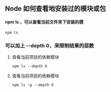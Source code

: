<!--
 * @Description: Node 如何查看地安装过的模块或包
 * @Author: 陈春凯
 * @Date: 2021-05-26 10:42:29
 * @LastEditTime: 2021-05-26 10:48:15
 * @LastEditor: 陈春凯
-->
## Node 如何查看地安装过的模块或包

#### npm ls ，可以查看当前文件夹下安装的模
  ```
  npm ls
  ```

### 可以加上 --depth 0，来限制结果的层数

1. 查看当前项目的依赖模块   

    ```
    npm ls --depth 0
    ```
2. 查看当前项目的依赖模块   

    ```
    npm ls -g --depth 0
    ```